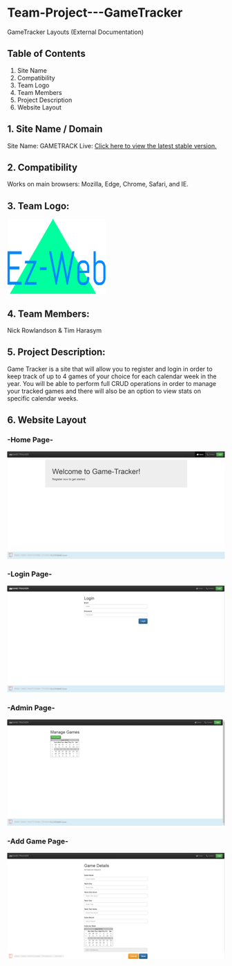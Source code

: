 # Team-Project---GameTracker
GameTracker Layouts (External Documentation)

## Table of Contents
  1) Site Name
  2) Compatibility
  3) Team Logo
  4) Team Members
  5) Project Description
  6) Website Layout


## 1. Site Name / Domain
Site Name: GAMETRACK
Live:  [Click here to view the latest stable version.](http://game-track.azurewebsites.net/Default.aspx)

## 2. Compatibility
Works on main browsers: Mozilla, Edge, Chrome, Safari, and IE.

## 3. Team Logo:
![alt tag](https://github.com/NickRowlandson/Team-Project---GameTracker/blob/master/layout-images/TeamLogo.png)

## 4. Team Members:
Nick Rowlandson & Tim Harasym

## 5. Project Description:
Game Tracker is a site that will allow you to register and login in order to keep track of up to 4 games of your choice for each calendar week in the year. You will be able to perform full CRUD operations in order to manage your tracked games and there will also be an option to view stats on specific calendar weeks.

## 6. Website Layout
### -Home Page-
![alt tag](https://github.com/NickRowlandson/Team-Project---GameTracker/blob/master/layout-images/HomePage.png)

### -Login Page-
![alt tag](https://github.com/NickRowlandson/Team-Project---GameTracker/blob/master/layout-images/LoginPage.png)

### -Admin Page-
![alt tag](https://github.com/NickRowlandson/Team-Project---GameTracker/blob/master/layout-images/AdminPage.png)

### -Add Game Page-
![alt tag](https://github.com/NickRowlandson/Team-Project---GameTracker/blob/master/layout-images/AddGame.png)
